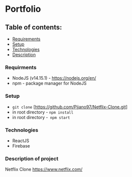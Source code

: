 # Portfolio

## Table of contents:

- [Requirements](#requirements)
- [Setup](#setup)
- [Technologies](#technologies)
- [Description](#description)

### Requirments

- NodeJS (v14.15.1) - https://nodejs.org/en/
- npm - package manager for NodeJS

### Setup

- `git clone` [https://github.com/Pijano97/Netflix-Clone.git]
- in root directory - `npm install`
- in root directory -` npm start`

### Technologies

- ReactJS
- Firebase

### Description of project

Netflix Clone
https://www.netflix.com/
